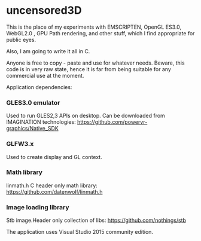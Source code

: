 # uncensored3D

This is the place of my experiments with EMSCRIPTEN, OpenGL ES3.0, WebGL2.0 ,
GPU Path rendering, and other stuff, which I find appropriate for public eyes.

Also, I am going to write it all in C.

Anyone is free to copy - paste and use for whatever needs. Beware, this code is in very
raw state, hence it is far from being suitable for any commercial use at the moment.

Application dependencies:

### GLES3.0 emulator 
Used to run GLES2,3 APIs on desktop.
Can be downloaded from IMAGINATION technologies:
https://github.com/powervr-graphics/Native_SDK

### GLFW3.x 
Used to create display and GL context.

### Math library 
linmath.h  C header only math library:
https://github.com/datenwolf/linmath.h

### Image loading library 
Stb image.Header only collection of libs:
https://github.com/nothings/stb


The application uses Visual Studio 2015 community edition.





